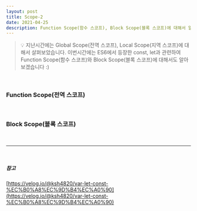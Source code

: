 ```yaml
---
layout: post
title: Scope-2
date: 2021-04-25
description: Function Scope(함수 스코프), Block Scope(블록 스코프)에 대해서 알아보자!
---
```


> 💡 지난시간에는 Global Scope(전역 스코프), Local Scope(지역 스코프)에 대해서 살펴보았습니다.
> 이번시간에는 ES6에서 등장한 const, let과 관련하여 Function Scope(함수 스코프)와 Block Scope(블록 스코프)에 대해서도 알아보겠습니다 :)

<br />

### Function Scope(전역 스코프)


<br />

### Block Scope(블록 스코프)


<br />
<hr />
<br />

##### 참고
[https://velog.io/@ksh4820/var-let-const-%EC%B0%A8%EC%9D%B4%EC%A0%90](https://velog.io/@ksh4820/var-let-const-%EC%B0%A8%EC%9D%B4%EC%A0%90)